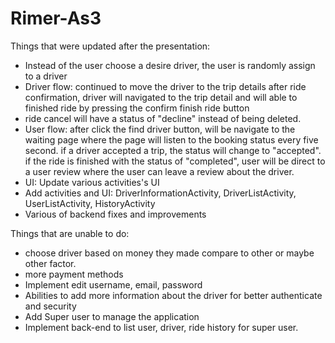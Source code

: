 # Rimer-As3

Things that were updated after the presentation:
- Instead of the user choose a desire driver, the user is randomly assign to a driver
- Driver flow: continued to move the driver to the trip details after ride confirmation, driver will navigated to the trip detail and will able to finished ride by pressing the confirm finish ride button
- ride cancel will have a status of "decline" instead of being deleted. 
- User flow: after click the find driver button, will be navigate to the waiting page where the page will listen to the booking status every five second. if a driver accepted a trip, the status will change to "accepted". if the ride is finished with the status of "completed", user will be direct to a user review where the user can leave a review about the driver. 
- UI: Update various activities's UI
- Add activities and UI: DriverInformationActivity, DriverListActivity, UserListActivity, HistoryActivity
- Various of backend fixes and improvements

Things that are unable to do:
- choose driver based on money they made compare to other or maybe other factor.
- more payment methods
- Implement edit username, email, password
- Abilities to add more information about the driver for better authenticate and security
- Add Super user to manage the application
- Implement back-end to list user, driver, ride history for super user.